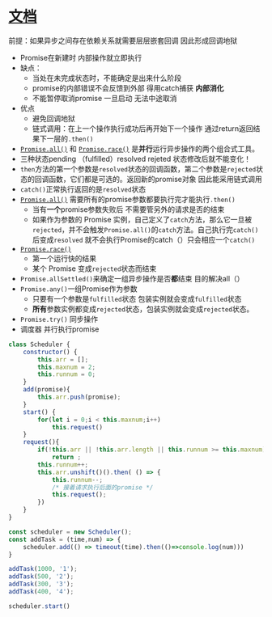 # [文档](https://myhm_admin.gitee.io/es6_demo/view/es6/6.Promise.html#%E5%9F%BA%E6%9C%AC%E7%94%A8%E6%B3%95)

前提：如果异步之间存在依赖关系就需要层层嵌套回调 因此形成回调地狱

- Promise在新建时 内部操作就立即执行
- 缺点：
  - 当处在未完成状态时，不能确定是出来什么阶段
  - promise的内部错误不会反馈到外部 得用catch捕获  **内部消化**
  - 不能暂停取消promise 一旦启动 无法中途取消
- 优点
  - 避免回调地狱
  - 链式调用：在上一个操作执行成功后再开始下一个操作 通过return返回结果下一层的`.then()`
- [`Promise.all()`](https://developer.mozilla.org/zh-CN/docs/Web/JavaScript/Reference/Global_Objects/Promise/all) 和 [`Promise.race()`](https://developer.mozilla.org/zh-CN/docs/Web/JavaScript/Reference/Global_Objects/Promise/race) 是**并行**运行异步操作的两个组合式工具。
- 三种状态pending （fulfilled）resolved rejeted  状态修改后就不能变化！
- `then`方法的第一个参数是`resolved`状态的回调函数，第二个参数是`rejected`状态的回调函数，它们都是可选的。返回新的promise对象 因此能采用链式调用
- `catch()`正常执行返回的是`resolved`状态
- [`Promise.all()`](https://developer.mozilla.org/zh-CN/docs/Web/JavaScript/Reference/Global_Objects/Promise/all) 需要所有的promise参数都要执行完才能执行`.then()  `
  - 当有**一个**promise参数失败后 不需要管另外的请求是否的结束
  - 如果作为参数的 Promise 实例，自己定义了`catch`方法，那么它一旦被`rejected`，并不会触发`Promise.all()`的`catch`方法。自己执行完`catch()`后变成`resolved` 就不会执行Promise的catch（）只会相应一个`catch()`
- [`Promise.race()`](https://developer.mozilla.org/zh-CN/docs/Web/JavaScript/Reference/Global_Objects/Promise/race) 
  - 第一个运行快的结果
  - 某个 Promise 变成`rejected`状态而结束
- `Promise.allSettled()`来确定一组异步操作是否**都**结束  目的解决all（）
- `Promise.any()`一组Promise作为参数 
  - 只要有一个参数是`fulfilled`状态 包装实例就会变成`fulfilled`状态
  - **所有**参数实例都变成`rejected`状态，包装实例就会变成`rejected`状态。
-  `Promise.try()` 同步操作
-  调度器 并行执行promise

```javascript
class Scheduler {
    constructor() {
        this.arr = [];
        this.maxnum = 2;
        this.runnum = 0;
    }
    add(promise){
        this.arr.push(promise);
    }
    start() {
        for(let i = 0;i < this.maxnum;i++)
            this.request()
    }
    request(){
        if(!this.arr || !this.arr.length || this.runnum >= this.maxnum)
            return ;
        this.runnum++;
        this.arr.unshift()().then( () => {
            this.runnum--;
            /* 接着请求执行后面的promise */
            this.request();
        })
    }
}

const scheduler = new Scheduler();
const addTask = (time,num) => {
    scheduler.add(() => timeout(time).then(()=>console.log(num)))
}

addTask(1000, '1');
addTask(500, '2');
addTask(300, '3');
addTask(400, '4');

scheduler.start()
```

